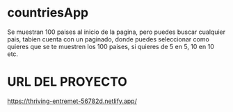# countriesApp
Se muestran 100 paises al inicio de la pagina, pero puedes buscar cualquier pais,
tabien cuenta con un paginado, donde puedes seleccionar como quieres que se te muestren los 100 paises, si quieres de 5 en 5, 10 en 10 etc.

# URL DEL PROYECTO
https://thriving-entremet-56782d.netlify.app/

